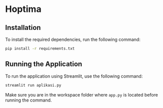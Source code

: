 # Hoptima

## Installation

To install the required dependencies, run the following command:

```bash
pip install -r requirements.txt
```

## Running the Application

To run the application using Streamlit, use the following command:

```bash
streamlit run aplikasi.py
```

Make sure you are in the workspace folder where `app.py` is located before running the command.
